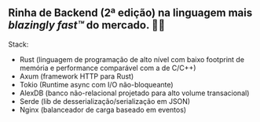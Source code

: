 ## Rinha de Backend (2ª edição) na linguagem mais _blazingly fast™_ do mercado. 🦀🔥

Stack:

- Rust (linguagem de programação de alto nível com baixo footprint de memória e performance comparável com a de C/C++)
- Axum (framework HTTP para Rust)
- Tokio (Runtime async com I/O não-bloqueante)
- AlexDB (banco não-relacional projetado para alto volume transacional)
- Serde (lib de desserialização/serialização em JSON)
- Nginx (balanceador de carga baseado em eventos)